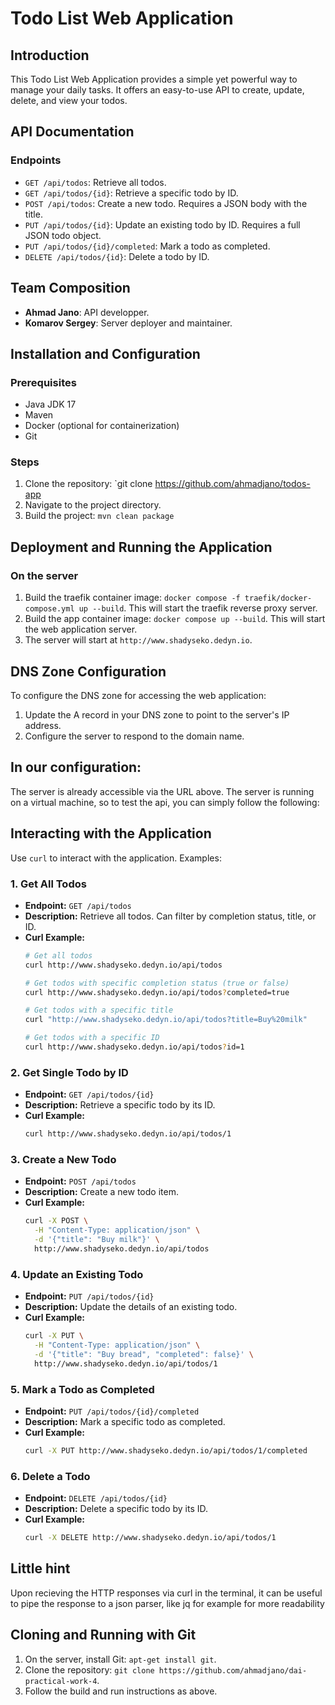 
# Todo List Web Application

## Introduction
This Todo List Web Application provides a simple yet powerful way to manage your daily tasks. It offers an easy-to-use API to create, update, delete, and view your todos.

## API Documentation
### Endpoints
- `GET /api/todos`: Retrieve all todos.
- `GET /api/todos/{id}`: Retrieve a specific todo by ID.
- `POST /api/todos`: Create a new todo. Requires a JSON body with the title.
- `PUT /api/todos/{id}`: Update an existing todo by ID. Requires a full JSON todo object.
- `PUT /api/todos/{id}/completed`: Mark a todo as completed.
- `DELETE /api/todos/{id}`: Delete a todo by ID.

## Team Composition
- **Ahmad Jano**: API developper.
- **Komarov Sergey**: Server deployer and maintainer.

## Installation and Configuration
### Prerequisites
- Java JDK 17
- Maven
- Docker (optional for containerization)
- Git

### Steps
1. Clone the repository: `git clone https://github.com/ahmadjano/todos-app
2. Navigate to the project directory.
3. Build the project: `mvn clean package`

## Deployment and Running the Application
### On the server
1. Build the traefik container image: `docker compose -f traefik/docker-compose.yml up --build`. This will start the traefik reverse proxy server.
2. Build the app container image: `docker compose up --build`. This will start the web application server.
3. The server will start at `http://www.shadyseko.dedyn.io`.

## DNS Zone Configuration
To configure the DNS zone for accessing the web application:
1. Update the A record in your DNS zone to point to the server's IP address.
2. Configure the server to respond to the domain name.

## In our configuration:
  The server is already accessible via the URL above.
  The server is running on a virtual machine, so to test the api, you
  can simply follow the following: 

## Interacting with the Application
Use `curl` to interact with the application. Examples:

### 1. Get All Todos
- **Endpoint:** `GET /api/todos`
- **Description:** Retrieve all todos. Can filter by completion status, title, or ID.
- **Curl Example:**
  ```bash
  # Get all todos
  curl http://www.shadyseko.dedyn.io/api/todos

  # Get todos with specific completion status (true or false)
  curl http://www.shadyseko.dedyn.io/api/todos?completed=true

  # Get todos with a specific title
  curl "http://www.shadyseko.dedyn.io/api/todos?title=Buy%20milk"

  # Get todos with a specific ID
  curl http://www.shadyseko.dedyn.io/api/todos?id=1
  ```

### 2. Get Single Todo by ID
- **Endpoint:** `GET /api/todos/{id}`
- **Description:** Retrieve a specific todo by its ID.
- **Curl Example:**
  ```bash
  curl http://www.shadyseko.dedyn.io/api/todos/1
  ```

### 3. Create a New Todo
- **Endpoint:** `POST /api/todos`
- **Description:** Create a new todo item.
- **Curl Example:**
  ```bash
  curl -X POST \
    -H "Content-Type: application/json" \
    -d '{"title": "Buy milk"}' \
    http://www.shadyseko.dedyn.io/api/todos
  ```

### 4. Update an Existing Todo
- **Endpoint:** `PUT /api/todos/{id}`
- **Description:** Update the details of an existing todo.
- **Curl Example:**
  ```bash
  curl -X PUT \
    -H "Content-Type: application/json" \
    -d '{"title": "Buy bread", "completed": false}' \
    http://www.shadyseko.dedyn.io/api/todos/1
  ```

### 5. Mark a Todo as Completed
- **Endpoint:** `PUT /api/todos/{id}/completed`
- **Description:** Mark a specific todo as completed.
- **Curl Example:**
  ```bash
  curl -X PUT http://www.shadyseko.dedyn.io/api/todos/1/completed
  ```

### 6. Delete a Todo
- **Endpoint:** `DELETE /api/todos/{id}`
- **Description:** Delete a specific todo by its ID.
- **Curl Example:**
  ```bash
  curl -X DELETE http://www.shadyseko.dedyn.io/api/todos/1
  ```
## Little hint
Upon recieving the HTTP responses via curl in the terminal, it can be useful to pipe the response to a json parser, like jq for example for more readability

## Cloning and Running with Git
1. On the server, install Git: `apt-get install git`.
2. Clone the repository: `git clone https://github.com/ahmadjano/dai-practical-work-4`.
3. Follow the build and run instructions as above.
